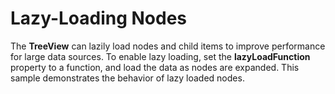 Lazy-Loading Nodes
==================

The __TreeView__ can lazily load nodes and child items to improve performance for large data sources. To enable lazy loading, set the __lazyLoadFunction__ property to a function, and load the data as nodes are expanded. This sample demonstrates the behavior of lazy loaded nodes.

